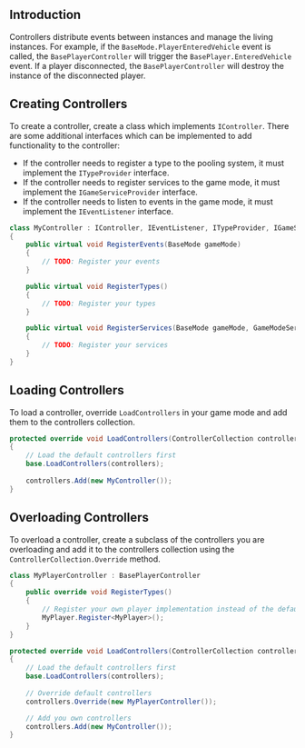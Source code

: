 Introduction
------------
Controllers distribute events between instances and manage the living instances. For example, if the `BaseMode.PlayerEnteredVehicle` event is called, the `BasePlayerController` will trigger the `BasePlayer.EnteredVehicle` event. If a player disconnected, the `BasePlayerController` will destroy the instance of the disconnected player.

Creating Controllers
--------------------
To create a controller, create a class which implements `IController`. There are some additional interfaces which can be implemented to add functionality to the controller:

- If the controller needs to register a type to the pooling system, it must implement the `ITypeProvider` interface.
- If the controller needs to register services to the game mode, it must  implement the `IGameServiceProvider` interface.
- If the controller needs to listen to events in the game mode, it must implement the `IEventListener` interface.

``` c#
class MyController : IController, IEventListener, ITypeProvider, IGameServiceProvider
{
    public virtual void RegisterEvents(BaseMode gameMode)
    {
        // TODO: Register your events
    }

    public virtual void RegisterTypes()
    {
        // TODO: Register your types
    }

    public virtual void RegisterServices(BaseMode gameMode, GameModeServiceContainer serviceContainer)
    {
        // TODO: Register your services
    }
}
```

Loading Controllers
-------------------
To load a controller, override `LoadControllers` in your game mode and add them to the controllers collection.

``` c#
protected override void LoadControllers(ControllerCollection controllers)
{
    // Load the default controllers first
    base.LoadControllers(controllers);
            
    controllers.Add(new MyController());
}
```

Overloading Controllers
-----------------------
To overload a controller, create a subclass of the controllers you are overloading and add it to the controllers collection using the `ControllerCollection.Override` method.

``` c#
class MyPlayerController : BasePlayerController
{
    public override void RegisterTypes()
    {
        // Register your own player implementation instead of the default.
        MyPlayer.Register<MyPlayer>();
    }
}

protected override void LoadControllers(ControllerCollection controllers)
{
    // Load the default controllers first
    base.LoadControllers(controllers);
    
    // Override default controllers
    controllers.Override(new MyPlayerController());

    // Add you own controllers
    controllers.Add(new MyController());
}
```